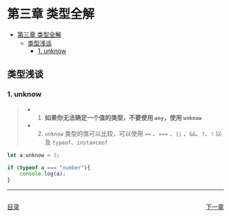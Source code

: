# 第三章 类型全解

- [第三章 类型全解](#第三章-类型全解)
  - [类型浅谈](#类型浅谈)
    - [1. unknow](#1-unknow)


## 类型浅谈

### 1. unknow
> - 1. **如果你无法确定一个值的类型，不要使用 `any`，使用 `unknow`**
> - 2. `unknow` 类型的值可以比较，可以使用 `==` 、`===` 、`||` 、`&&`、`?`、`!` 以及 `typeof`、`instanceof`

```typescript
let a:unknow = 3;

if (typeof a === "number"){
    console.log(a);
}
```









---

<div style="display: flex; justify-content: space-between;">
    <p><a href="/读书笔记/TypeScript/TypeScript 编程/index.md">目录</a></p>
    <p><a href="#">下一章</a></p>
</div>